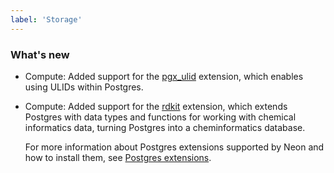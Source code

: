 ```yaml
---
label: 'Storage'
---
```


### What's new

- Compute: Added support for the [pgx_ulid](https://github.com/pksunkara/pgx_ulid) extension, which enables using ULIDs within Postgres.
- Compute: Added support for the [rdkit](https://github.com/rdkit/rdkit) extension, which extends Postgres with data types and functions for working with chemical informatics data, turning Postgres into a cheminformatics database.

  For more information about Postgres extensions supported by Neon and how to install them, see [Postgres extensions](/docs/extensions/pg-extensions).
